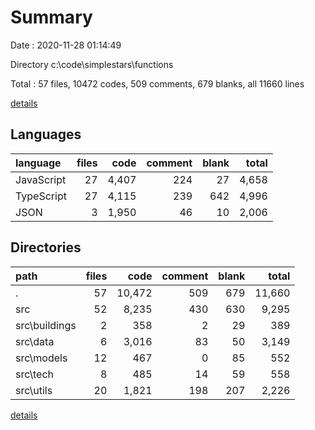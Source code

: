 # Summary

Date : 2020-11-28 01:14:49

Directory c:\code\simplestars\functions

Total : 57 files,  10472 codes, 509 comments, 679 blanks, all 11660 lines

[details](details.md)

## Languages
| language | files | code | comment | blank | total |
| :--- | ---: | ---: | ---: | ---: | ---: |
| JavaScript | 27 | 4,407 | 224 | 27 | 4,658 |
| TypeScript | 27 | 4,115 | 239 | 642 | 4,996 |
| JSON | 3 | 1,950 | 46 | 10 | 2,006 |

## Directories
| path | files | code | comment | blank | total |
| :--- | ---: | ---: | ---: | ---: | ---: |
| . | 57 | 10,472 | 509 | 679 | 11,660 |
| src | 52 | 8,235 | 430 | 630 | 9,295 |
| src\buildings | 2 | 358 | 2 | 29 | 389 |
| src\data | 6 | 3,016 | 83 | 50 | 3,149 |
| src\models | 12 | 467 | 0 | 85 | 552 |
| src\tech | 8 | 485 | 14 | 59 | 558 |
| src\utils | 20 | 1,821 | 198 | 207 | 2,226 |

[details](details.md)